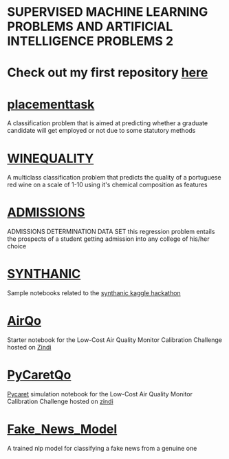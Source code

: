 # SUPERVISED MACHINE LEARNING PROBLEMS AND ARTIFICIAL INTELLIGENCE PROBLEMS 2

 # Check out my first repository [here](https://github.com/E-wave112/ml_proj1)

# [placementtask](https://github.com/E-wave112/ml_proj_2/blob/master/placementtask.ipynb)
A classification problem that is aimed at predicting whether a graduate candidate will get employed or not due to some statutory methods

# [WINEQUALITY](https://github.com/E-wave112/ml_proj_2/blob/master/winequality.ipynb)
A multiclass classification problem that predicts the quality of a portuguese red wine on a scale of 1-10 using it's chemical composition as  features

# [ADMISSIONS](https://github.com/E-wave112/ml_proj_2/blob/master/admissionprob.ipynb)
ADMISSIONS DETERMINATION DATA SET
this regression problem entails the prospects of a student getting admission into any college of his/her choice


# [SYNTHANIC](https://github.com/E-wave112/ml_proj_2/blob/master/synthatanic.ipynb)
Sample notebooks related to the [synthanic kaggle hackathon](https://www.kaggle.com/c/tabular-playground-series-apr-2021)

# [AirQo](https://github.com/E-wave112/ml_proj_2/blob/master/air_first.ipynb)
Starter notebook  for the Low-Cost Air Quality Monitor Calibration Challenge hosted on [Zindi](https://zindi.africa/competitions/airqo-low-cost-air-quality-monitor-calibration-challenge)

# [PyCaretQo](https://github.com/E-wave112/ml_proj_2/blob/master/air_quality_2.ipynb)
[Pycaret](https://pycaret.readthedocs.io/en/latest/index.html) simulation  notebook  for the Low-Cost Air Quality Monitor Calibration Challenge hosted on [zindi](https://zindi.africa/competitions/airqo-low-cost-air-quality-monitor-calibration-challenge)

# [Fake_News_Model](https://github.com/E-wave112/ml_proj_2/blob/master/fake_news_model.ipynb)
A trained nlp model for classifying a fake news from a genuine one
